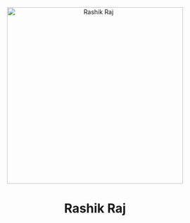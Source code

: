 <div id="header" align="center">
  <img src="https://lh3.googleusercontent.com/pw/AP1GczM0VZVNIMGAG0-QV6v5rUw-tnYy-l4Ww1LbPwQcWFTxHwXS5zlfqFBSJaj_xUGkzQulS82ZYaI58i0bY_nCoYIIKInCO2EEOBx13YaYhPPlvvNaA2mhkOPPJaf5gqmyfFwpv37-Adg5WD9_W9wD6rSfqg=w666-h660-s-no-gm?authuser=0" width="400" alt="Rashik Raj"/>
<h1>Rashik Raj</h1>
</div>


